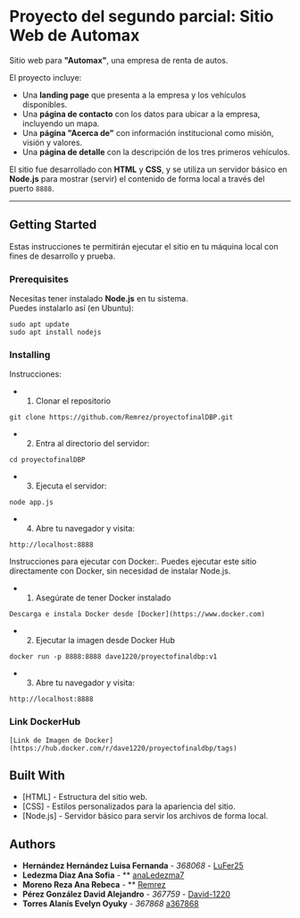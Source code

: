 # Proyecto del segundo parcial: Sitio Web de Automax

Sitio web para **"Automax"**, una empresa de renta de autos.

El proyecto incluye:

- Una **landing page** que presenta a la empresa y los vehículos disponibles.
- Una **página de contacto** con los datos para ubicar a la empresa, incluyendo un mapa.
- Una **página "Acerca de"** con información institucional como misión, visión y valores.
- Una **página de detalle** con la descripción de los tres primeros vehículos.

El sitio fue desarrollado con **HTML** y **CSS**, y se utiliza un servidor básico en **Node.js** para mostrar (servir) el contenido de forma local a través del puerto `8888`.

---
## Getting Started

Estas instrucciones te permitirán ejecutar el sitio en tu máquina local con fines de desarrollo y prueba.

### Prerequisites

Necesitas tener instalado **Node.js** en tu sistema.  
Puedes instalarlo así (en Ubuntu):

```
sudo apt update
sudo apt install nodejs 
```

### Installing

Instrucciones:

* 1. Clonar el repositorio

```
git clone https://github.com/Remrez/proyectofinalDBP.git
```

* 2. Entra al directorio del servidor:

```
cd proyectofinalDBP
```

* 3. Ejecuta el servidor:

```
node app.js
```

* 4. Abre tu navegador y visita:

```
http://localhost:8888
```
Instrucciones para ejecutar con Docker:.
Puedes ejecutar este sitio directamente con Docker, sin necesidad de instalar Node.js.

* 1. Asegúrate de tener Docker instalado

```
Descarga e instala Docker desde [Docker](https://www.docker.com)
```

* 2. Ejecutar la imagen desde Docker Hub

```
docker run -p 8888:8888 dave1220/proyectofinaldbp:v1
```

* 3. Abre tu navegador y visita:

```
http://localhost:8888
```
### Link DockerHub

```
[Link de Imagen de Docker](https://hub.docker.com/r/dave1220/proyectofinaldbp/tags)
```

## Built With

* [HTML] - Estructura del sitio web.
* [CSS] - Estilos personalizados para la apariencia del sitio.
* [Node.js] - Servidor básico para servir los archivos de forma local.

## Authors

* **Hernández Hernández Luisa Fernanda** - *368068* - [LuFer25](https://github.com/LuFer25)
* **Ledezma Diaz Ana Sofia** - ** [anaLedezma7](https://github.com/anaLedezma7)
* **Moreno Reza Ana Rebeca** - ** [Remrez](https://github.com/Remrez)
* **Pérez González David Alejandro** - *367759* - [David-1220](https://github.com/David-1220)
* **Torres Alanís Evelyn Oyuky** - *367868* [a367868](https://github.com/a367868)
